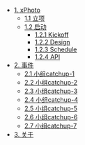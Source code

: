 * [1. xPhoto]()
   * [1.1 立项](xphoto/startup.md)
   * [1.2 启动]()
      * [1.2.1 Kickoff](xphoto/kickoff.md)
      * [1.2.2 Design](xphoto/design.md)
      * [1.2.3 Schedule](xphoto/schedule.md)
      * [1.2.4 API](xphoto/api.md)
* [2. 事件]()
    * [2.1 小组catchup-1](catchup/1.md)
    * [2.2 小组catchup-2](catchup/2.md)
    * [2.3 小组catchup-3](catchup/3.md)
    * [2.4 小组catchup-4](catchup/4.md)
    * [2.5 小组catchup-5](catchup/5.md)
    * [2.6 小组catchup-6](catchup/6.md)
    * [2.7 小组catchup-7](catchup/7.md)
* [3. 关于](xphoto/README.md)
